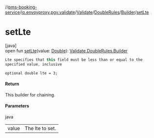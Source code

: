 //[pms-booking-service](../../../../../index.md)/[io.envoyproxy.pgv.validate](../../../index.md)/[Validate](../../index.md)/[DoubleRules](../index.md)/[Builder](index.md)/[setLte](set-lte.md)

# setLte

[java]\
open fun [setLte](set-lte.md)(value: [Double](https://kotlinlang.org/api/core/kotlin-stdlib/kotlin/-double/index.html)): [Validate.DoubleRules.Builder](index.md)

```kotlin
Lte specifies that this field must be less than or equal to the
specified value, inclusive

```
`optional double lte = 3;`

#### Return

This builder for chaining.

#### Parameters

java

| | |
|---|---|
| value | The lte to set. |